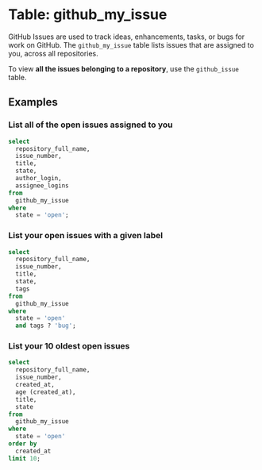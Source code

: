# Table: github_my_issue

GitHub Issues are used to track ideas, enhancements, tasks, or bugs for work on GitHub.  The `github_my_issue` table lists issues that are assigned to you, across all repositories.

To view **all the issues belonging to a repository**, use the `github_issue` table.


## Examples

### List all of the open issues assigned to you
```sql
select
  repository_full_name,
  issue_number,
  title,
  state,
  author_login,
  assignee_logins
from
  github_my_issue
where
  state = 'open';
```


### List your open issues with a given label

```sql
select
  repository_full_name,
  issue_number,
  title,
  state,
  tags
from
  github_my_issue
where
  state = 'open'
  and tags ? 'bug';
```


### List your 10 oldest open issues

```sql
select
  repository_full_name,
  issue_number,
  created_at,
  age (created_at),
  title,
  state
from
  github_my_issue
where
  state = 'open'
order by
  created_at
limit 10;
```



